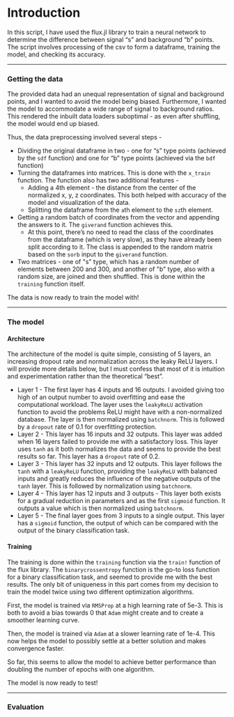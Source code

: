 # Introduction
In this script, I have used the flux.jl library to train a neural network to determine the difference between signal “s” and background “b” points. The script involves processing of the csv to form a dataframe, training the model, and checking its accuracy.
***
### Getting the data
The provided data had an unequal representation of signal and background points, and I wanted to avoid the model being biased. Furthermore, I wanted the model to accommodate a wide range of signal to background ratios. This rendered the inbuilt data loaders suboptimal - as even after shuffling, the model would end up biased.

Thus, the data preprocessing involved several steps - 

* Dividing the original dataframe in two - one for “s” type points (achieved by the `sdf` function) and one for “b” type points (achieved via the `bdf` function)
* Turning the dataframes into matrices. This is done with the `x_train` function. The function also has two additional features - 
    * Adding a 4th element - the distance from the center of the normalized x, y, z coordinates. This both helped with accuracy of the model and visualization of the data.
    * Splitting the dataframe from the `a`th element to the `sz`th element.
* Getting a random batch of coordinates from the vector and appending the answers to it. The `giverand` function achieves this. 
    * At this point, there’s no need to read the class of the coordinates from the dataframe (which is very slow), as they have already been split according to it. The class is appended to the random matrix based on the `sorb` input to the `giverand` function.
* Two matrices - one of "s" type, which has a random number of elements between 200 and 300, and another of "b" type, also with a random size, are joined and then shuffled. This is done within the `training` function itself.

The data is now ready to train the model with!
***
### The model
#### Architecture
The architecture of the model is quite simple, consisting of 5 layers, an increasing dropout rate and normalization across the leaky ReLU layers. I will provide more details below, but I must confess that most of it is intuition and experimentation rather than the theoretical “best”.

* Layer 1 - The first layer has 4 inputs and 16 outputs. I avoided giving too high of an output number to avoid overfitting and ease the computational workload. The layer uses the `leakyReLU` activation function to avoid the problems ReLU might have with a non-normalized database. The layer is then normalized using `batchnorm`. This is followed by a `dropout` rate of 0.1 for overfitting protection.
* Layer 2 - This layer has 16 inputs and 32 outputs. This layer was added when 16 layers failed to provide me with a satisfactory loss. This layer uses `tanh` as it both normalizes the data and seems to provide the best results so far. This layer has a `dropout` rate of 0.2.
* Layer 3 - This layer has 32 inputs and 12 outputs. This layer follows the `tanh` with a `leakyReLU` function, providing the `leakyReLU` with balanced inputs and greatly reduces the influence of the negative outputs of the `tanh` layer. This is followed by normalization using `batchnorm`.
* Layer 4 - This layer has 12 inputs and 3 outputs - This layer both exists for a gradual reduction in parameters and as the first `sigmoid` function. It outputs a value which is then normalized using `batchnorm`.
* Layer 5 - The final layer goes from 3 inputs to a single output. This layer has a `sigmoid` function, the output of which can be compared with the output of the binary classification task. 
#### Training
The training is done within the `training` function via the `train!` function of the flux library. The `binarycrossentropy` function is the go-to loss function for a binary classification task, and seemed to provide me with the best results. The only bit of uniqueness in this part comes from my decision to train the model twice using two different optimization algorithms.

First, the model is trained via `RMSProp` at a high learning rate of 5e-3. This is both to avoid a bias towards 0 that `Adam` might create and to create a smoother learning curve.

Then, the model is trained via `Adam` at a slower learning rate of 1e-4. This now helps the model to possibly settle at a better solution and makes convergence faster.

So far, this seems to allow the model to achieve better performance than doubling the number of epochs with one algorithm.

The model is now ready to test!
***
### Evaluation
